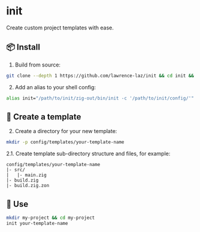# init
Create custom project templates with ease.

## 📦 Install
1. Build from source:
```sh
git clone --depth 1 https://github.com/lawrence-laz/init && cd init && zig build --release=safe
```
2. Add an alias to your shell config:
```sh
alias init="/path/to/init/zig-out/bin/init -c '/path/to/init/config/'"
```

## 🔨 Create a template
2. Create a directory for your new template:
```sh
mkdir -p config/templates/your-template-name
```
2.1. Create template sub-directory structure and files, for example:
```
config/templates/your-template-name
|- src/
|   |- main.zig
|- build.zig
|- build.zig.zon
```

## 🎉 Use
```sh
mkdir my-project && cd my-project
init your-template-name
```
